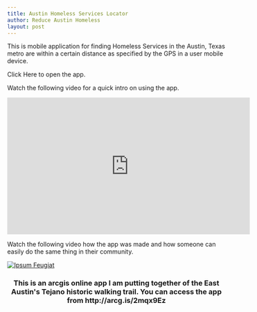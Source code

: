 ```yaml
---
title: Austin Homeless Services Locator
author: Reduce Austin Homeless
layout: post
---
```

This is mobile application for finding Homeless Services in the Austin, Texas metro are within a certain distance as specified by the GPS in a user mobile device.

Click Here to open the app. 

Watch the following video for a quick intro on using the app.

<iframe width="560" height="315" src="https://www.youtube.com/embed/rrseMnbZ8rA" frameborder="0" allow="autoplay; encrypted-media" allowfullscreen></iframe>

Watch the following video how the app was made and how someone can easily do the same thing in their community. 

<div class="row">
    <div class="4u 12u$(mobile)">
      <div class="item">
        <a href="#" class="image fit"><img src="{{ 'cleroythomas.github.io/assets/images/pic02.jpg' | relative_url }}" alt="Ipsum Feugiat" /></a>
        <header>
          <h3>This is an arcgis online app I am putting together of the East Austin's Tejano historic walking trail. You can access the app from http://arcg.is/2mqx9Ez </h3>
        </header>
      </div>
    </div>
   

